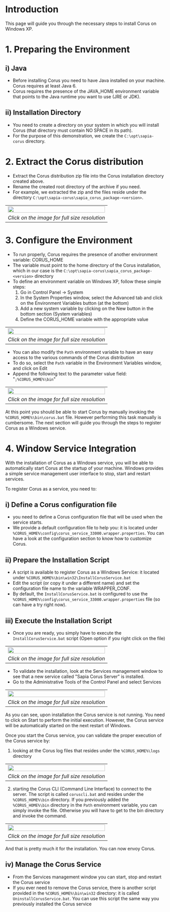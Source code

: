 # Introduction #

This page will guide you through the necessary steps to install Corus on Windows XP.


# 1. Preparing the Environment #

## i) Java ##
  * Before installing Corus you need to have Java installed on your machine. Corus requires at least Java 6.
  * Corus requires the presence of the  JAVA\_HOME environment variable that points to the Java runtime you want to use (JRE or JDK).

## ii) Installation Directory ##
  * You need to create a directory on your system in which you will install Corus (that directory must contain NO SPACE in its path).
  * For the purpose of this demonstration, we create the `C:\opt\sapia-corus` directory.


# 2. Extract the Corus distribution #
  * Extract the Corus distribution zip file into the Corus installation directory created above.
  * Rename the created root directory of the archive if you need.
  * For example, we extracted the zip and the files reside under the directory `C:\opt\sapia-corus\sapia_corus_package-<version>`.

<table width='50%'>
<tr><td>
<a href='http://sapia.googlecode.com/svn/wiki/resources/ScreenShot_WindowsXP_1_CorusExtract.jpg'><img width='100%' src='http://sapia.googlecode.com/svn/wiki/resources/ScreenShot_WindowsXP_1_CorusExtract.jpg' /></a>
</td></tr>
<tr align='center'><td><i>Click on the image for full size resolution</i></td></tr>
</table>

# 3. Configure the Environment #
  * To run properly, Corus requires the presence of another environment variable: CORUS\_HOME
  * The variable must point to the home directory of the Corus installation, which in our case is the `C:\opt\sapia-corus\sapia_corus_package-<version>` directory
  * To define an environment variable on Windows XP, follow these simple steps:
    1. Go in Control Panel -> System
    1. In the System Properties window, select the Advanced tab and click on the Environment Variables button (at the bottom)
    1. Add a new system variable by clicking on the New button in the bottom section (System variables)
    1. Define the CORUS\_HOME variable with the appropriate value

<table width='50%'>
<tr><td>
<a href='http://sapia.googlecode.com/svn/wiki/resources/ScreenShot_WindowsXP_2_CorusHomeEnvVariable.jpg'><img width='100%' src='http://sapia.googlecode.com/svn/wiki/resources/ScreenShot_WindowsXP_2_CorusHomeEnvVariable.jpg' /></a>
</td></tr>
<tr align='center'><td><i>Click on the image for full size resolution</i></td></tr>
</table>

  * You can also modify the `Path` environment variable to have an easy access to the various commands of the Corus distribution
  * To do so, select the `Path` variable in the Environment Variables window, and click on Edit
  * Append the following text to the parameter value field: "`;%CORUS_HOME%\bin`"

<table width='50%'>
<tr><td>
<a href='http://sapia.googlecode.com/svn/wiki/resources/ScreenShot_WindowsXP_3_PathEnvVariable.jpg'><img width='100%' src='http://sapia.googlecode.com/svn/wiki/resources/ScreenShot_WindowsXP_3_PathEnvVariable.jpg' /></a>
</td></tr>
<tr align='center'><td><i>Click on the image for full size resolution</i></td></tr>
</table>

At this point you should be able to start Corus by manually invoking the `%CORUS_HOME%\bin\corus.bat` file. However performing this task manually is cumbersome. The next section will guide you through the steps to register Corus as a Windows service.


# 4. Window Service Integration #
With the installation of Corus as a Windows service, you will be able to automatically start Corus at the startup of your machine. Windows provides a simple service management user interface to stop, start and restart services.

To register Corus as a service, you need to:
## i) Define a Corus configuration file ##
  * you need to define a Corus configuration file that will be used when the service starts.
  * We provide a default configuration file to help you: it is located under `%CORUS_HOME%\config\corus_service_33000.wrapper.properties`. You can have a look at the configuration section to know how to customize Corus.

## ii) Prepare the Installation Script ##
  * A script is available to register Corus as a Windows Service: it located under `%CORUS_HOME%\bin\win32\InstallCorusService.bat`
  * Edit the script (or copy it under a different name) and set the configuration file name to the variable WRAPPER\_CONF.
  * By default, the `InstallCorusService.bat` is configured to use the `%CORUS_HOME%\config\corus_service_33000.wrapper.properties` file (so can have a try right now).

## iii) Execute the Installation Script ##
  * Once you are ready, you simply have to execute the `InstallCorusService.bat` script (Open option if you right click on the file)

<table width='50%'>
<tr><td>
<a href='http://sapia.googlecode.com/svn/wiki/resources/ScreenShot_WindowsXP_4_InstallService.jpg'><img width='100%' src='http://sapia.googlecode.com/svn/wiki/resources/ScreenShot_WindowsXP_4_InstallService.jpg' /></a>
</td></tr>
<tr align='center'><td><i>Click on the image for full size resolution</i></td></tr>
</table>

  * To validate the installation, look at the Services management window to see that a new service called "Sapia Corus Server" is installed.
  * Go to the Administrative Tools of the Control Panel and select Services

<table width='50%'>
<tr><td>
<a href='http://sapia.googlecode.com/svn/wiki/resources/ScreenShot_WindowsXP_5_CorusService.jpg'><img width='100%' src='http://sapia.googlecode.com/svn/wiki/resources/ScreenShot_WindowsXP_5_CorusService.jpg' /></a>
</td></tr>
<tr align='center'><td><i>Click on the image for full size resolution</i></td></tr>
</table>

As you can see, upon installation the Corus service is not running. You need to click on Start to perform the initial execution. However, the Corus service will be automatically started on the next restart of Windows.

Once you start the Corus service, you can validate the proper execution of the Corus service by:
1. looking at the Corus log files that resides under the `%CORUS_HOME%\logs` directory

<table width='50%'>
<tr><td>
<a href='http://sapia.googlecode.com/svn/wiki/resources/ScreenShot_WindowsXP_6_CorusLogs.jpg'><img width='100%' src='http://sapia.googlecode.com/svn/wiki/resources/ScreenShot_WindowsXP_6_CorusLogs.jpg' /></a>
</td></tr>
<tr align='center'><td><i>Click on the image for full size resolution</i></td></tr>
</table>

2. starting the Corus CLI (Command Line Interface) to connect to the server. The script is called `coruscli.bat` and resides under the `%CORUS_HOME%\bin` directory. If you previously added the `%CORUS_HOME%\bin` directory in the `Path` environment variable, you can simply invoke the file. Otherwise you will have to get to the bin directory and invoke the command.

<table width='50%'>
<tr><td>
<a href='http://sapia.googlecode.com/svn/wiki/resources/ScreenShot_WindowsXP_7_CorusCLI.jpg'><img width='100%' src='http://sapia.googlecode.com/svn/wiki/resources/ScreenShot_WindowsXP_7_CorusCLI.jpg' /></a>
</td></tr>
<tr align='center'><td><i>Click on the image for full size resolution</i></td></tr>
</table>

And that is pretty much it for the installation. You can now envoy Corus.

## iv) Manage the Corus Service ##
  * From the Services management window you can start, stop and restart the Corus service
  * If you ever need to remove the Corus service, there is another script provided in the `%CORUS_HOME%\bin\win32` directory: it is called `UninstallCorusService.bat`. You can use this script the same way you previously installed the Corus service
